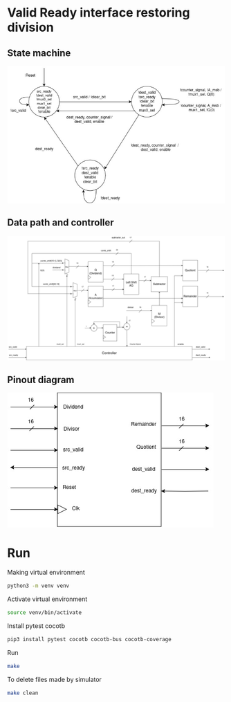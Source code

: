 
# Valid Ready interface restoring division

## State machine
![state_machine](./docs/state_machine.jpg)

## Data path and controller
![data_path_and_controller](./docs/data_path_and_controller.jpg)

## Pinout diagram
![pinout](./docs/pinout_diagram.jpg)

# Run 
Making virtual environment
```bash
python3 -m venv venv
```
	
Activate virtual environment
```bash
source venv/bin/activate  
```

Install pytest cocotb
```bash
pip3 install pytest cocotb cocotb-bus cocotb-coverage
```

Run
```bash
make 
```

To delete files made by simulator
```bash
make clean
```

